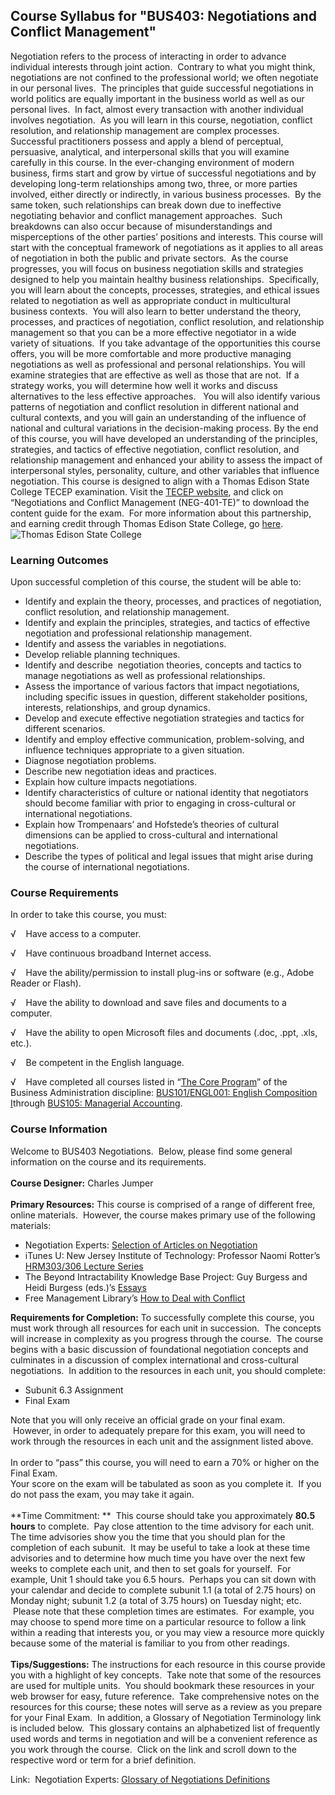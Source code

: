 Course Syllabus for "BUS403: Negotiations and Conflict Management"
------------------------------------------------------------------

Negotiation refers to the process of interacting in order to advance
individual interests through joint action.  Contrary to what you might
think, negotiations are not confined to the professional world; we often
negotiate in our personal lives.  The principles that guide successful
negotiations in world politics are equally important in the business
world as well as our personal lives.  In fact, almost every transaction
with another individual involves negotiation.  As you will learn in this
course, negotiation, conflict resolution, and relationship management
are complex processes.  Successful practitioners possess and apply a
blend of perceptual, persuasive, analytical, and interpersonal skills
that you will examine carefully in this course. In the ever-changing
environment of modern business, firms start and grow by virtue of
successful negotiations and by developing long-term relationships among
two, three, or more parties involved, either directly or indirectly, in
various business processes.  By the same token, such relationships can
break down due to ineffective negotiating behavior and conflict
management approaches.  Such breakdowns can also occur because of
misunderstandings and misperceptions of the other parties’ positions and
interests. This course will start with the conceptual framework of
negotiations as it applies to all areas of negotiation in both the
public and private sectors.  As the course progresses, you will focus on
business negotiation skills and strategies designed to help you maintain
healthy business relationships.  Specifically, you will learn about the
concepts, processes, strategies, and ethical issues related to
negotiation as well as appropriate conduct in multicultural business
contexts.  You will also learn to better understand the theory,
processes, and practices of negotiation, conflict resolution, and
relationship management so that you can be a more effective negotiator
in a wide variety of situations.  If you take advantage of the
opportunities this course offers, you will be more comfortable and more
productive managing negotiations as well as professional and personal
relationships. You will examine strategies that are effective as well as
those that are not.  If a strategy works, you will determine how well it
works and discuss alternatives to the less effective approaches.   You
will also identify various patterns of negotiation and conflict
resolution in different national and cultural contexts, and you will
gain an understanding of the influence of national and cultural
variations in the decision-making process. By the end of this course,
you will have developed an understanding of the principles, strategies,
and tactics of effective negotiation, conflict resolution, and
relationship management and enhanced your ability to assess the impact
of interpersonal styles, personality, culture, and other variables that
influence negotiation. This course is designed to align with a Thomas
Edison State College TECEP examination. Visit the [TECEP
website](http://www2.tesc.edu/listalltecep.php), and click on
“Negotiations and Conflict Management (NEG-401-TE)” to download the
content guide for the exam.  For more information about this
partnership, and earning credit through Thomas Edison State College,
go [here](http://www.saylor.org/student-credit-pathways/thomas-edison-state-college/).
![Thomas Edison State
College](http://www.saylor.org/site/wp-content/uploads/2013/02/TESC-Logo-Small.png "Thomas Edison State College")

### Learning Outcomes

Upon successful completion of this course, the student will be able
to:  

-   Identify and explain the theory, processes, and practices of
    negotiation, conflict resolution, and relationship management.
-   Identify and explain the principles, strategies, and tactics of
    effective negotiation and professional relationship management.
-   Identify and assess the variables in negotiations.
-   Develop reliable planning techniques.
-   Identify and describe  negotiation theories, concepts and tactics to
    manage negotiations as well as professional relationships.
-   Assess the importance of various factors that impact negotiations,
    including specific issues in question, different stakeholder
    positions, interests, relationships, and group dynamics.
-   Develop and execute effective negotiation strategies and tactics for
    different scenarios.
-   Identify and employ effective communication, problem-solving, and
    influence techniques appropriate to a given situation.
-   Diagnose negotiation problems.
-   Describe new negotiation ideas and practices.
-   Explain how culture impacts negotiations.
-   Identify characteristics of culture or national identity that
    negotiators should become familiar with prior to engaging in
    cross-cultural or international negotiations.
-   Explain how Trompenaars’ and Hofstede’s theories of cultural
    dimensions can be applied to cross-cultural and international
    negotiations.
-   Describe the types of political and legal issues that might arise
    during the course of international negotiations.

### Course Requirements

In order to take this course, you must:  
  
 √    Have access to a computer.  
  
 √    Have continuous broadband Internet access.  
  
 √    Have the ability/permission to install plug-ins or software (e.g.,
Adobe Reader or Flash).  
  
 √    Have the ability to download and save files and documents to a
computer.  
  
 √    Have the ability to open Microsoft files and documents (.doc,
.ppt, .xls, etc.).  
  
 √    Be competent in the English language.  
  
 √    Have completed all courses listed in “[The Core
Program](../../majors/business-administration/)” of the Business
Administration discipline: [BUS101/ENGL001: English Composition
I](../../courses/bus101/)through [BUS105: Managerial
Accounting](../../courses/bus105/).

### Course Information

Welcome to BUS403 Negotiations.  Below, please find some general
information on the course and its requirements.  
    
 **Course Designer:** Charles Jumper  
    
 **Primary Resources:** This course is comprised of a range of different
free, online materials.  However, the course makes primary use of the
following materials:  

-   Negotiation Experts: [Selection of Articles on
    Negotiation](http://www.negotiations.com/articles/)
-   iTunes U: New Jersey Institute of Technology: Professor Naomi
    Rotter’s  [HRM303/306 Lecture
    Series](http://itunes.apple.com/us/itunes-u/hrm303-606-human-resources/id414891081)
-   The Beyond Intractability Knowledge Base Project: Guy Burgess and
    Heidi Burgess (eds.)’s
    [Essays](http://www.beyondintractability.org/)
-   Free Management Library’s [How to Deal with
    Conflict](http://managementhelp.org/interpersonal/conflict.htm)

**Requirements for Completion:** To successfully complete this course,
you must work through all resources for each unit in succession.  The
concepts will increase in complexity as you progress through the
course.  The course begins with a basic discussion of foundational
negotiation concepts and culminates in a discussion of complex
international and cross-cultural negotiations.  In addition to the
resources in each unit, you should complete:  

-   Subunit 6.3 Assignment
-   Final Exam

Note that you will only receive an official grade on your final exam.
 However, in order to adequately prepare for this exam, you will need to
work through the resources in each unit and the assignment listed
above.  
    
 In order to “pass” this course, you will need to earn a 70% or higher
on the Final Exam.  
 Your score on the exam will be tabulated as soon as you complete it. 
If you do not pass the exam, you may take it again.  
    
 **Time Commitment: **  This course should take you approximately **80.5
hours** to complete.  Pay close attention to the time advisory for each
unit.  The time advisories show you the time that you should plan for
the completion of each subunit.  It may be useful to take a look at
these time advisories and to determine how much time you have over the
next few weeks to complete each unit, and then to set goals for
yourself.  For example, Unit 1 should take you 6.5 hours.  Perhaps you
can sit down with your calendar and decide to complete subunit 1.1 (a
total of 2.75 hours) on Monday night; subunit 1.2 (a total of 3.75
hours) on Tuesday night; etc.  Please note that these completion times
are estimates.  For example, you may choose to spend more time on a
particular resource to follow a link within a reading that interests
you, or you may view a resource more quickly because some of the
material is familiar to you from other readings.  
    
 **Tips/Suggestions:** The instructions for each resource in this course
provide you with a highlight of key concepts.  Take note that some of
the resources are used for multiple units.  You should bookmark these
resources in your web browser for easy, future reference.  Take
comprehensive notes on the resources for this course; these notes will
serve as a review as you prepare for your Final Exam.  In addition, a
Glossary of Negotiation Terminology link is included below.  This
glossary contains an alphabetized list of frequently used words and
terms in negotiation and will be a convenient reference as you work
through the course.  Click on the link and scroll down to the respective
word or term for a brief definition.  
  
 Link:  Negotiation Experts: [Glossary of Negotiations
Definitions](http://www.negotiations.com/definition/)  
    

